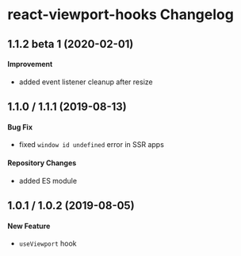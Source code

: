 # react-viewport-hooks Changelog

## 1.1.2 beta 1 (2020-02-01)
#### Improvement
- added event listener cleanup after resize

## 1.1.0 / 1.1.1 (2019-08-13)
#### Bug Fix
- fixed `window id undefined` error in SSR apps

#### Repository Changes
- added ES module

## 1.0.1 / 1.0.2 (2019-08-05)
#### New Feature
- `useViewport` hook
